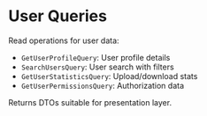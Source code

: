 # User Queries

Read operations for user data:

- `GetUserProfileQuery`: User profile details
- `SearchUsersQuery`: User search with filters
- `GetUserStatisticsQuery`: Upload/download stats
- `GetUserPermissionsQuery`: Authorization data

Returns DTOs suitable for presentation layer.